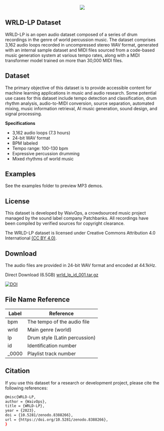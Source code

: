 <p align="center">
  <img src="https://user-images.githubusercontent.com/115654234/213008369-a3a3cc5b-498d-47ea-bd36-4569ce6c4e51.png">
</p>

## WRLD-LP Dataset

WRLD-LP is an open audio dataset composed of a series of drum recordings in the genre of world percussion music. The dataset comprises 3,162 audio loops recorded in uncompressed stereo WAV format, generated with an internal sample dataset and MIDI files sourced from a code-based music generation system at various tempo rates, along with a MIDI transformer model trained on more than 30,000 MIDI files.

## Dataset

The primary objective of this dataset is to provide accessible content for machine learning applications in music and audio research. Some potential use cases for this dataset include tempo detection and classification, drum rhythm analysis, audio-to-MIDI conversion, source separation, automated mixing, music information retrieval, AI music generation, sound design, and signal processing.

**Specifications**

- 3,162 audio loops (7.3 hours)
- 24-bit WAV format
- BPM labeled
- Tempo range: 100-130 bpm
- Expressive percussion drumming
- Mixed rhythms of world music

## Examples

See the examples folder to preview MP3 demos.

## License

This dataset is developed by WaivOps, a crowdsourced music project managed by the sound label company Patchbanks. All recordings have been compiled by verified sources for copyright clearance.

The WRLD-LP dataset is licensed under Creative Commons Attribution 4.0 International [(CC BY 4.0)](https://creativecommons.org/licenses/by/4.0/).

## Download

The audio files are provided in 24-bit WAV format and encoded at 44.1kHz.

Direct Download (6.5GB) [wrld_lp_id_001.tar.gz](https://zenodo.org/record/8388266/files/wrld_lp_id_001.tar.gz?download=1)

[![DOI](https://zenodo.org/badge/DOI/10.5281/zenodo.8388266.svg)](https://doi.org/10.5281/zenodo.8388266)


## File Name Reference

| **Label** | **Reference**              |
| --------- | -------------------------- |
| bpm       | The tempo of the audio file|
| wrld      | Main genre (world)         |
| lp        | Drum style (Latin percussion)|
| id        | Identification number      |
| _0000     | Playlist track number      |

## Citation

If you use this dataset for a research or development project, please cite the following references:

```bash
@misc{WRLD-LP,
author = {WaivOps},
title = {WRLD-LP},
year = {2023},
doi = {10.5281/zenodo.8388266},
url = {https://doi.org/10.5281/zenodo.8388266},
}
